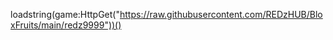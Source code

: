 loadstring(game:HttpGet("https://raw.githubusercontent.com/REDzHUB/BloxFruits/main/redz9999"))()

<!---
jjjjj2823883/jjjjj2823883 is a ✨ special ✨ repository because its `README.md` (this file) appears on your GitHub profile.
You can click the Preview link to take a look at your changes.
--->
